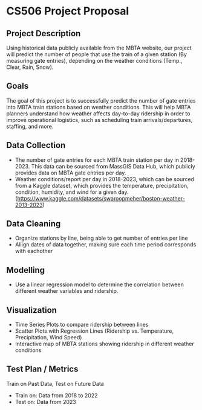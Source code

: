 # CS506 Project Proposal

## Project Description
Using historical data publicly available from the MBTA website, our project will predict the number of people that use the train of a given station (By measuring gate entries), depending on the weather conditions (Temp., Clear, Rain, Snow). 

## Goals
The goal of this project is to successfully predict the number of gate entries into MBTA train stations based on weather conditions. This will help MBTA planners understand how weather affects day-to-day ridership in order to improve operational logistics, such as scheduling train arrivals/departures, staffing, and more.

## Data Collection
- The number of gate entries for each MBTA train station per day in 2018-2023. This data can be sourced from MassGIS Data Hub, which publicly provides data on MBTA gate entries per day. 
- Weather conditions/report per day in 2018-2023, which can be sourced from a Kaggle dataset, which provides the temperature, precipitation, condition, humidity, and wind for a given day. (https://www.kaggle.com/datasets/swaroopmeher/boston-weather-2013-2023)

## Data Cleaning
- Organize stations by line, being able to get number of entries per line
- Aliign dates of data together, making sure each time period corresponds with eachother

## Modelling
- Use a linear regression model to determine the correlation between different weather variables and ridership.


## Visualization
- Time Series Plots to compare ridership between lines
- Scatter Plots with Regression Lines (Ridership vs. Temperature, Precipitation, Wind Speed)
- Interactive map of MBTA stations showing ridership in different weather conditions


## Test Plan / Metrics

Train on Past Data, Test on Future Data 
- Train on: Data from 2018 to 2022 
- Test on: Data from 2023

